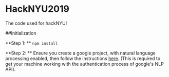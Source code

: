 # HackNYU2019
The code used for hackNYU!

##Initialization

**Step 1: **
```npm install```

**Step 2: ** 
Ensure you create a google project, with natural language processing enabled, then follow the instructions [here](https://cloud.google.com/docs/authentication/getting-started).
(This is required to get your machine working with the authentication process of google's NLP API).

